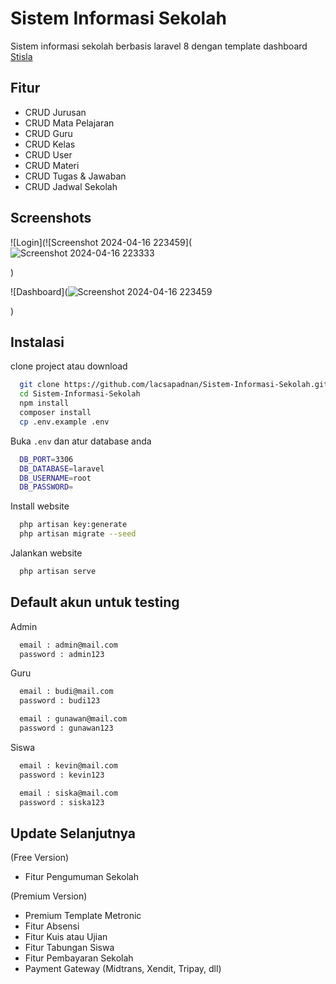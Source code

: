 
# Sistem Informasi Sekolah

Sistem informasi sekolah berbasis laravel 8 dengan template dashboard
[Stisla](https://getstisla.com/)

## Fitur

- CRUD Jurusan
- CRUD Mata Pelajaran
- CRUD Guru
- CRUD Kelas
- CRUD User
- CRUD Materi
- CRUD Tugas & Jawaban
- CRUD Jadwal Sekolah


## Screenshots

![Login](![Screenshot 2024-04-16 223459](![Screenshot 2024-04-16 223333](https://github.com/faizfairuzikbar/faiz-fairuz-ikbar/assets/167222911/620f0a73-992d-4480-84de-d0bb8d08615a)

)

![Dashboard](![Screenshot 2024-04-16 223459](https://github.com/faizfairuzikbar/faiz-fairuz-ikbar/assets/167222911/a0b88252-4c05-411d-8cc9-df27957743d5)

)


## Instalasi

clone project atau download

```bash
  git clone https://github.com/lacsapadnan/Sistem-Informasi-Sekolah.git
  cd Sistem-Informasi-Sekolah
  npm install
  composer install
  cp .env.example .env
```

Buka `.env` dan atur database anda
```bash
  DB_PORT=3306
  DB_DATABASE=laravel
  DB_USERNAME=root
  DB_PASSWORD=
```

Install website
```bash
  php artisan key:generate
  php artisan migrate --seed
```

Jalankan website
```bash
  php artisan serve
```
## Default akun untuk testing

Admin
```bash
  email : admin@mail.com
  password : admin123
```

Guru
```bash
  email : budi@mail.com
  password : budi123

  email : gunawan@mail.com
  password : gunawan123
```

Siswa
```bash
  email : kevin@mail.com
  password : kevin123

  email : siska@mail.com
  password : siska123
```
## Update Selanjutnya

(Free Version)
- Fitur Pengumuman Sekolah

(Premium Version)
- Premium Template Metronic
- Fitur Absensi
- Fitur Kuis atau Ujian
- Fitur Tabungan Siswa
- Fitur Pembayaran Sekolah
- Payment Gateway (Midtrans, Xendit, Tripay, dll)

